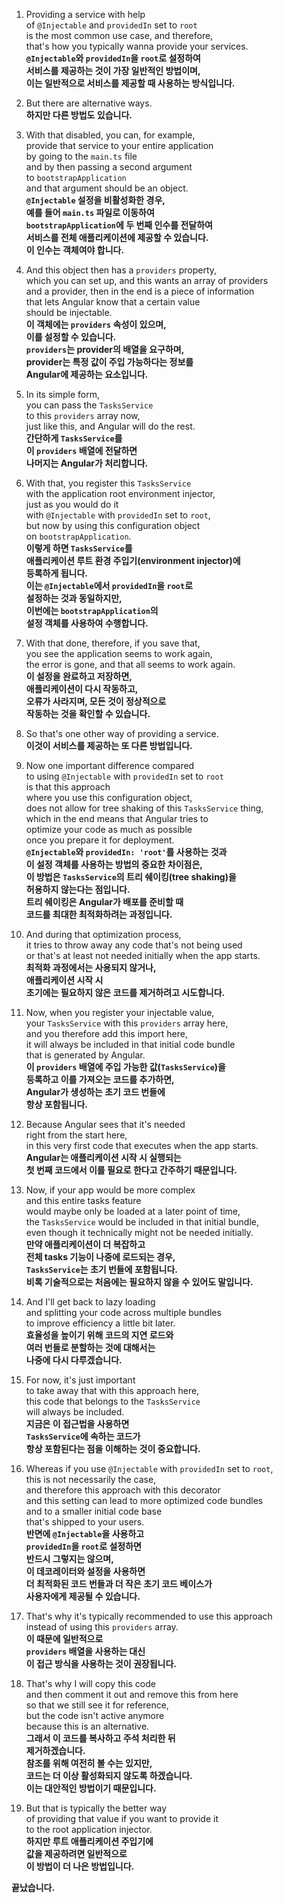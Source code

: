 1. Providing a service with help  
   of `@Injectable` and `providedIn` set to `root`  
   is the most common use case, and therefore,  
   that's how you typically wanna provide your services.  
   **`@Injectable`와 `providedIn`을 `root`로 설정하여  
   서비스를 제공하는 것이 가장 일반적인 방법이며,  
   이는 일반적으로 서비스를 제공할 때 사용하는 방식입니다.**

2. But there are alternative ways.  
   **하지만 다른 방법도 있습니다.**

3. With that disabled, you can, for example,  
   provide that service to your entire application  
   by going to the `main.ts` file  
   and by then passing a second argument  
   to `bootstrapApplication`  
   and that argument should be an object.  
   **`@Injectable` 설정을 비활성화한 경우,  
   예를 들어 `main.ts` 파일로 이동하여  
   `bootstrapApplication`에 두 번째 인수를 전달하여  
   서비스를 전체 애플리케이션에 제공할 수 있습니다.  
   이 인수는 객체여야 합니다.**

4. And this object then has a `providers` property,  
   which you can set up, and this wants an array of providers  
   and a provider, then in the end is a piece of information  
   that lets Angular know that a certain value  
   should be injectable.  
   **이 객체에는 `providers` 속성이 있으며,  
   이를 설정할 수 있습니다.  
   `providers`는 provider의 배열을 요구하며,  
   provider는 특정 값이 주입 가능하다는 정보를  
   Angular에 제공하는 요소입니다.**

5. In its simple form,  
   you can pass the `TasksService`  
   to this `providers` array now,  
   just like this, and Angular will do the rest.  
   **간단하게 `TasksService`를  
   이 `providers` 배열에 전달하면  
   나머지는 Angular가 처리합니다.**

6. With that, you register this `TasksService`  
   with the application root environment injector,  
   just as you would do it  
   with `@Injectable` with `providedIn` set to `root`,  
   but now by using this configuration object  
   on `bootstrapApplication`.  
   **이렇게 하면 `TasksService`를  
   애플리케이션 루트 환경 주입기(environment injector)에  
   등록하게 됩니다.  
   이는 `@Injectable`에서 `providedIn`을 `root`로  
   설정하는 것과 동일하지만,  
   이번에는 `bootstrapApplication`의  
   설정 객체를 사용하여 수행합니다.**

7. With that done, therefore, if you save that,  
   you see the application seems to work again,  
   the error is gone, and that all seems to work again.  
   **이 설정을 완료하고 저장하면,  
   애플리케이션이 다시 작동하고,  
   오류가 사라지며, 모든 것이 정상적으로  
   작동하는 것을 확인할 수 있습니다.**

8. So that's one other way of providing a service.  
   **이것이 서비스를 제공하는 또 다른 방법입니다.**

9. Now one important difference compared  
   to using `@Injectable` with `providedIn` set to `root`  
   is that this approach  
   where you use this configuration object,  
   does not allow for tree shaking of this `TasksService` thing,  
   which in the end means that Angular tries to  
   optimize your code as much as possible  
   once you prepare it for deployment.  
   **`@Injectable`와 `providedIn: 'root'`를 사용하는 것과  
   이 설정 객체를 사용하는 방법의 중요한 차이점은,  
   이 방법은 `TasksService`의 트리 쉐이킹(tree shaking)을  
   허용하지 않는다는 점입니다.  
   트리 쉐이킹은 Angular가 배포를 준비할 때  
   코드를 최대한 최적화하려는 과정입니다.**

10. And during that optimization process,  
    it tries to throw away any code that's not being used  
    or that's at least not needed initially when the app starts.  
    **최적화 과정에서는 사용되지 않거나,  
    애플리케이션 시작 시  
    초기에는 필요하지 않은 코드를 제거하려고 시도합니다.**

11. Now, when you register your injectable value,  
    your `TasksService` with this `providers` array here,  
    and you therefore add this import here,  
    it will always be included in that initial code bundle  
    that is generated by Angular.  
    **이 `providers` 배열에 주입 가능한 값(`TasksService`)을  
    등록하고 이를 가져오는 코드를 추가하면,  
    Angular가 생성하는 초기 코드 번들에  
    항상 포함됩니다.**

12. Because Angular sees that it's needed  
    right from the start here,  
    in this very first code that executes when the app starts.  
    **Angular는 애플리케이션 시작 시 실행되는  
    첫 번째 코드에서 이를 필요로 한다고 간주하기 때문입니다.**

13. Now, if your app would be more complex  
    and this entire tasks feature  
    would maybe only be loaded at a later point of time,  
    the `TasksService` would be included in that initial bundle,  
    even though it technically might not be needed initially.  
    **만약 애플리케이션이 더 복잡하고  
    전체 tasks 기능이 나중에 로드되는 경우,  
    `TasksService`는 초기 번들에 포함됩니다.  
    비록 기술적으로는 처음에는 필요하지 않을 수 있어도 말입니다.**

14. And I'll get back to lazy loading  
    and splitting your code across multiple bundles  
    to improve efficiency a little bit later.  
    **효율성을 높이기 위해 코드의 지연 로드와  
    여러 번들로 분할하는 것에 대해서는  
    나중에 다시 다루겠습니다.**

15. For now, it's just important  
    to take away that with this approach here,  
    this code that belongs to the `TasksService`  
    will always be included.  
    **지금은 이 접근법을 사용하면  
    `TasksService`에 속하는 코드가  
    항상 포함된다는 점을 이해하는 것이 중요합니다.**

16. Whereas if you use `@Injectable` with `providedIn` set to `root`,  
    this is not necessarily the case,  
    and therefore this approach with this decorator  
    and this setting can lead to more optimized code bundles  
    and to a smaller initial code base  
    that's shipped to your users.  
    **반면에 `@Injectable`을 사용하고  
    `providedIn`을 `root`로 설정하면  
    반드시 그렇지는 않으며,  
    이 데코레이터와 설정을 사용하면  
    더 최적화된 코드 번들과 더 작은 초기 코드 베이스가  
    사용자에게 제공될 수 있습니다.**

17. That's why it's typically recommended to use this approach  
    instead of using this `providers` array.  
    **이 때문에 일반적으로  
    `providers` 배열을 사용하는 대신  
    이 접근 방식을 사용하는 것이 권장됩니다.**

18. That's why I will copy this code  
    and then comment it out and remove this from here  
    so that we still see it for reference,  
    but the code isn't active anymore  
    because this is an alternative.  
    **그래서 이 코드를 복사하고 주석 처리한 뒤  
    제거하겠습니다.  
    참조를 위해 여전히 볼 수는 있지만,  
    코드는 더 이상 활성화되지 않도록 하겠습니다.  
    이는 대안적인 방법이기 때문입니다.**

19. But that is typically the better way  
    of providing that value if you want to provide it  
    to the root application injector.  
    **하지만 루트 애플리케이션 주입기에  
    값을 제공하려면 일반적으로  
    이 방법이 더 나은 방법입니다.**

**끝났습니다.**
